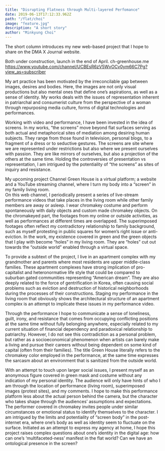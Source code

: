 ```yaml
---
title: "Disrupting Flatness through Multi-layered Perfomance"
date: 2019-06-13T17:12:33.962Z
path: "/flat/choi"
image: "feature.jpg"
description: "A short story"
author: "Minkyung Choi"
---
```


The short column introduces my new web-based project that I hope to share on the DMA X Journal website.  

Both under construction, launch in the end of April. 
ch-greenhouse.me 
https://www.youtube.com/channel/UCBEsR6zV5WvOCv0ym66C7Pg?view_as=subscriber

My art practice has been motivated by the irreconcilable gap between images, desires and bodies. Here, the images are not only visual productions but also mental ones that define one’s aspirations, as well as a sense of identity. My works deals with the issues of representation inherent in patriarchal and consumerist culture from the perspective of a woman through repurposing media culture, forms of digital technologies and performances. 

Working with video and performance, I have been invested in the idea of screens. In my works, “the screens” move beyond flat surfaces serving as both actual and metaphorical sites of mediation among desiring human subjects. They range from those found in television, personal blogs, to a fragment of a dress or to seductive gestures. The screens are site where we are represented under restrictions but also where we present ourselves with passion. They are like mirrors of ourselves, but also a projection of the others at the same time. Holding the controversies of presentation vs representation, I am intrigued by the potentiality of “the screens” as sites of inquiry and resistance.  

My upcoming project Channel Green House is a virtual platform; a website and a YouTube streaming channel, where I turn my body into a “screen” in my family living room.  
On this web channel, I periodically present a series of live-stream performance videos that take places in the living room while other family members are away or asleep. I wear chromakey costume and perform spontaneously with daily objects and custom made chromakey objects. On the chromakeyed part, the footages from my online or outside activities, as well as performances at different times are overlapped. The superimposed footages often reflect my contradictory relationship to family background, such as myself protesting in public squares for women’s right issue or anti-eviction. In the work, my existence covered in green and the green objects that I play with become “holes” in my living room. They are “holes” cut out towards the “outside world” enabled through a virtual space.  

 To provide a subtext of the project, I live in an apartment complex with my grandmother and parents where most residents are upper middle-class families. These apartment complexes have strong implication of pro-capitalist and heteronormative life style that could be compared to suburban gated communities representing “American dream”. They are also deeply related to the force of gentrification in Korea, often causing social problems such as eviction and destruction of historical neighborhoods during the processes of their constructions. Staging my performance in the living room that obviously shows the architectural structure of an apartment complex is an attempt to implicate these issues in my performance video. 

Through the performance I hope to communicate a sense of loneliness, guilt, irony, and resistance that comes from occupying conflicting positions at the same time without fully belonging anywhere, especially related to my current situation of financial dependency and paradoxical relationship to patriarchy. However, I do not see this contradiction as a personal problem, but rather as a socioeconomical phenomenon when artists can barely make a living and pursue their careers without being dependent on some kind of capital (often from their families). The title Green House literally refers to the chromakey color employed in the performance, at the same time expresses the sarcasm about an environment that is sanitized from the outside world.  
 
With an attempt to touch upon larger social issues, I present myself as an anonymous figure covered in green mask and costume without any indication of my personal identity. The audience will only have hints of who I am through the location of performance (living room), superimposed images (protest sites), and my comments. I hope to make this performance platform less about the actual person behind the camera, but the character who takes shape through the audiences’ assumptions and expectations. The performer covered in chromakey invites people under similar circumstances or emotional status to identify themselves to the character. I am intrigued by the limits and potentiality of “screen body” in the post-internet era, where one’s body as well as identity seem to fluctuate on the surface. Initiated as an attempt to express my agency at home, I hope this project raises complex questions about one’s identity in the digital age: how can one’s ‘multifaceted-ness’ manifest in the flat world? Can we have an ontological presence in the screen?  


